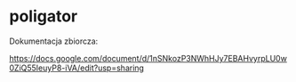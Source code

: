 # poligator

Dokumentacja zbiorcza:

https://docs.google.com/document/d/1nSNkozP3NWhHJy7EBAHvyrpLU0w0ZiQ55IeuyP8-iVA/edit?usp=sharing

